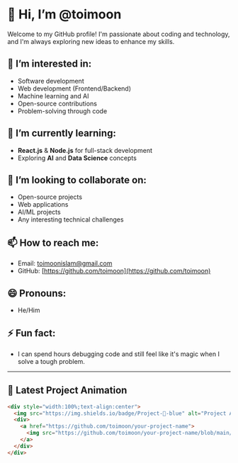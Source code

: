 # 👋 Hi, I’m @toimoon

Welcome to my GitHub profile! I'm passionate about coding and technology, and I'm always exploring new ideas to enhance my skills.

## 👀 I’m interested in:
- Software development
- Web development (Frontend/Backend)
- Machine learning and AI
- Open-source contributions
- Problem-solving through code

## 🌱 I’m currently learning:
- **React.js** & **Node.js** for full-stack development
- Exploring **AI** and **Data Science** concepts

## 💞️ I’m looking to collaborate on:
- Open-source projects
- Web applications
- AI/ML projects
- Any interesting technical challenges

## 📫 How to reach me:
- Email: [toimoonislam@gmail.com](mailto:toimoonislam@gmail.com)
- GitHub: [https://github.com/toimoon](https://github.com/toimoon)

## 😄 Pronouns:
- He/Him

## ⚡ Fun fact:
- I can spend hours debugging code and still feel like it's magic when I solve a tough problem.

---

## 🚀 Latest Project Animation
```html
<div style="width:100%;text-align:center">
  <img src="https://img.shields.io/badge/Project-🚀-blue" alt="Project Animation" width="200">
  <div>
    <a href="https://github.com/toimoon/your-project-name">
      <img src="https://github.com/toimoon/your-project-name/blob/main/assets/project-animation.gif" alt="Project Animation" width="400">
    </a>
  </div>
</div>
